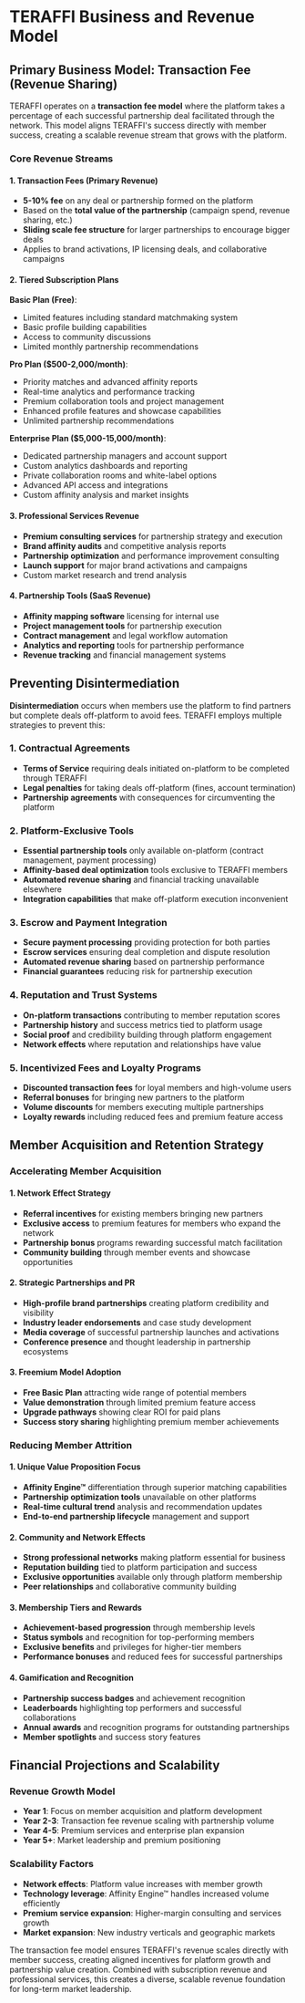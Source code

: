 # TERAFFI Business and Revenue Model

## Primary Business Model: Transaction Fee (Revenue Sharing)

TERAFFI operates on a **transaction fee model** where the platform takes a percentage of each successful partnership deal facilitated through the network. This model aligns TERAFFI's success directly with member success, creating a scalable revenue stream that grows with the platform.

### Core Revenue Streams

#### 1. Transaction Fees (Primary Revenue)
- **5-10% fee** on any deal or partnership formed on the platform
- Based on the **total value of the partnership** (campaign spend, revenue sharing, etc.)
- **Sliding scale fee structure** for larger partnerships to encourage bigger deals
- Applies to brand activations, IP licensing deals, and collaborative campaigns

#### 2. Tiered Subscription Plans

**Basic Plan (Free)**:
- Limited features including standard matchmaking system
- Basic profile building capabilities
- Access to community discussions
- Limited monthly partnership recommendations

**Pro Plan ($500-2,000/month)**:
- Priority matches and advanced affinity reports
- Real-time analytics and performance tracking
- Premium collaboration tools and project management
- Enhanced profile features and showcase capabilities
- Unlimited partnership recommendations

**Enterprise Plan ($5,000-15,000/month)**:
- Dedicated partnership managers and account support
- Custom analytics dashboards and reporting
- Private collaboration rooms and white-label options
- Advanced API access and integrations
- Custom affinity analysis and market insights

#### 3. Professional Services Revenue
- **Premium consulting services** for partnership strategy and execution
- **Brand affinity audits** and competitive analysis reports
- **Partnership optimization** and performance improvement consulting
- **Launch support** for major brand activations and campaigns
- Custom market research and trend analysis

#### 4. Partnership Tools (SaaS Revenue)
- **Affinity mapping software** licensing for internal use
- **Project management tools** for partnership execution
- **Contract management** and legal workflow automation
- **Analytics and reporting** tools for partnership performance
- **Revenue tracking** and financial management systems

## Preventing Disintermediation

**Disintermediation** occurs when members use the platform to find partners but complete deals off-platform to avoid fees. TERAFFI employs multiple strategies to prevent this:

### 1. Contractual Agreements
- **Terms of Service** requiring deals initiated on-platform to be completed through TERAFFI
- **Legal penalties** for taking deals off-platform (fines, account termination)
- **Partnership agreements** with consequences for circumventing the platform

### 2. Platform-Exclusive Tools
- **Essential partnership tools** only available on-platform (contract management, payment processing)
- **Affinity-based deal optimization** tools exclusive to TERAFFI members
- **Automated revenue sharing** and financial tracking unavailable elsewhere
- **Integration capabilities** that make off-platform execution inconvenient

### 3. Escrow and Payment Integration
- **Secure payment processing** providing protection for both parties
- **Escrow services** ensuring deal completion and dispute resolution
- **Automated revenue sharing** based on partnership performance
- **Financial guarantees** reducing risk for partnership execution

### 4. Reputation and Trust Systems
- **On-platform transactions** contributing to member reputation scores
- **Partnership history** and success metrics tied to platform usage
- **Social proof** and credibility building through platform engagement
- **Network effects** where reputation and relationships have value

### 5. Incentivized Fees and Loyalty Programs
- **Discounted transaction fees** for loyal members and high-volume users
- **Referral bonuses** for bringing new partners to the platform
- **Volume discounts** for members executing multiple partnerships
- **Loyalty rewards** including reduced fees and premium feature access

## Member Acquisition and Retention Strategy

### Accelerating Member Acquisition

#### 1. Network Effect Strategy
- **Referral incentives** for existing members bringing new partners
- **Exclusive access** to premium features for members who expand the network
- **Partnership bonus** programs rewarding successful match facilitation
- **Community building** through member events and showcase opportunities

#### 2. Strategic Partnerships and PR
- **High-profile brand partnerships** creating platform credibility and visibility
- **Industry leader endorsements** and case study development
- **Media coverage** of successful partnership launches and activations
- **Conference presence** and thought leadership in partnership ecosystems

#### 3. Freemium Model Adoption
- **Free Basic Plan** attracting wide range of potential members
- **Value demonstration** through limited premium feature access
- **Upgrade pathways** showing clear ROI for paid plans
- **Success story sharing** highlighting premium member achievements

### Reducing Member Attrition

#### 1. Unique Value Proposition Focus
- **Affinity Engine™** differentiation through superior matching capabilities
- **Partnership optimization tools** unavailable on other platforms
- **Real-time cultural trend** analysis and recommendation updates
- **End-to-end partnership lifecycle** management and support

#### 2. Community and Network Effects
- **Strong professional networks** making platform essential for business
- **Reputation building** tied to platform participation and success
- **Exclusive opportunities** available only through platform membership
- **Peer relationships** and collaborative community building

#### 3. Membership Tiers and Rewards
- **Achievement-based progression** through membership levels
- **Status symbols** and recognition for top-performing members
- **Exclusive benefits** and privileges for higher-tier members
- **Performance bonuses** and reduced fees for successful partnerships

#### 4. Gamification and Recognition
- **Partnership success badges** and achievement recognition
- **Leaderboards** highlighting top performers and successful collaborations
- **Annual awards** and recognition programs for outstanding partnerships
- **Member spotlights** and success story features

## Financial Projections and Scalability

### Revenue Growth Model
- **Year 1**: Focus on member acquisition and platform development
- **Year 2-3**: Transaction fee revenue scaling with partnership volume
- **Year 4-5**: Premium services and enterprise plan expansion
- **Year 5+**: Market leadership and premium positioning

### Scalability Factors
- **Network effects**: Platform value increases with member growth
- **Technology leverage**: Affinity Engine™ handles increased volume efficiently
- **Premium service expansion**: Higher-margin consulting and services growth
- **Market expansion**: New industry verticals and geographic markets

The transaction fee model ensures TERAFFI's revenue scales directly with member success, creating aligned incentives for platform growth and partnership value creation. Combined with subscription revenue and professional services, this creates a diverse, scalable revenue foundation for long-term market leadership.